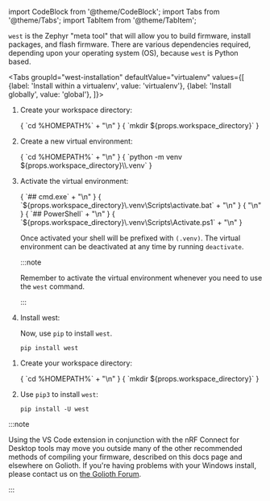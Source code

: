 import CodeBlock from '@theme/CodeBlock';
import Tabs from '@theme/Tabs';
import TabItem from '@theme/TabItem';

`west` is the Zephyr "meta tool" that will allow you to build firmware, install
packages, and flash firmware. There are various dependencies required, depending
upon your operating system (OS), because `west` is Python based.

<Tabs
groupId="west-installation"
defaultValue="virtualenv"
values={[
{label: 'Install within a virtualenv', value: 'virtualenv'},
{label: 'Install globally', value: 'global'},
]}>
<TabItem value="virtualenv">

1. Create your workspace directory:

    <CodeBlock>
    { `cd %HOMEPATH%` + "\n" }
    { `mkdir ${props.workspace_directory}` }
    </CodeBlock>

2. Create a new virtual environment:

    <CodeBlock>
    { `cd %HOMEPATH%` + "\n" }
    { `python -m venv ${props.workspace_directory}\\.venv` }
    </CodeBlock>

3. Activate the virtual environment:

    <CodeBlock>
    { `## cmd.exe` + "\n" }
    { `${props.workspace_directory}\.venv\Scripts\activate.bat` + "\n" }
    { "\n" }
    { `## PowerShell` + "\n" }
    { `${props.workspace_directory}\.venv\Scripts\Activate.ps1` + "\n" }
    </CodeBlock>

    Once activated your shell will be prefixed with `(.venv)`. The virtual
    environment can be deactivated at any time by running `deactivate`.

    :::note

    Remember to activate the virtual environment whenever you need to use the
    `west` command.

    :::

4. Install west:

    Now, use `pip` to install `west`.

    ```shell
    pip install west
    ```

</TabItem>
<TabItem value="global">

1. Create your workspace directory:

    <CodeBlock>
    { `cd %HOMEPATH%` + "\n" }
    { `mkdir ${props.workspace_directory}` }
    </CodeBlock>

2. Use `pip3` to install `west`:

    ```shell
    pip install -U west
    ```

</TabItem>
</Tabs>

:::note

Using the VS Code extension in conjunction with the nRF Connect for Desktop
tools may move you outside many of the other recommended methods of compiling
your firmware, described on this docs page and elsewhere on Golioth. If you're
having problems with your Windows install, please contact us on [the Golioth
Forum](https://forum.golioth.io).

:::
